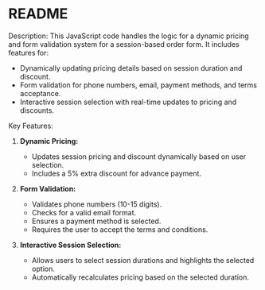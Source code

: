 
README
=======

Description:
This JavaScript code handles the logic for a dynamic pricing and form validation system for a session-based order form. It includes features for:
- Dynamically updating pricing details based on session duration and discount.
- Form validation for phone numbers, email, payment methods, and terms acceptance.
- Interactive session selection with real-time updates to pricing and discounts.

Key Features:
1. **Dynamic Pricing:**
   - Updates session pricing and discount dynamically based on user selection.
   - Includes a 5% extra discount for advance payment.

2. **Form Validation:**
   - Validates phone numbers (10-15 digits).
   - Checks for a valid email format.
   - Ensures a payment method is selected.
   - Requires the user to accept the terms and conditions.

3. **Interactive Session Selection:**
   - Allows users to select session durations and highlights the selected option.
   - Automatically recalculates pricing based on the selected duration.